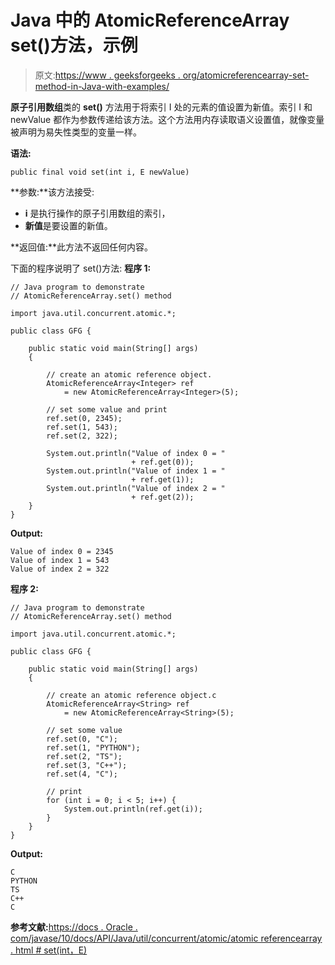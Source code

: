 # Java 中的 AtomicReferenceArray set()方法，示例

> 原文:[https://www . geeksforgeeks . org/atomicreferencearray-set-method-in-Java-with-examples/](https://www.geeksforgeeks.org/atomicreferencearray-set-method-in-java-with-examples/)

**原子引用数组**类的 **set()** 方法用于将索引 I 处的元素的值设置为新值。索引 I 和 newValue 都作为参数传递给该方法。这个方法用内存读取语义设置值，就像变量被声明为易失性类型的变量一样。

**语法:**

```
public final void set(int i, E newValue)

```

**参数:**该方法接受:

*   **i** 是执行操作的原子引用数组的索引，
*   **新值**是要设置的新值。

**返回值:**此方法不返回任何内容。

下面的程序说明了 set()方法:
**程序 1:**

```
// Java program to demonstrate
// AtomicReferenceArray.set() method

import java.util.concurrent.atomic.*;

public class GFG {

    public static void main(String[] args)
    {

        // create an atomic reference object.
        AtomicReferenceArray<Integer> ref
            = new AtomicReferenceArray<Integer>(5);

        // set some value and print
        ref.set(0, 2345);
        ref.set(1, 543);
        ref.set(2, 322);

        System.out.println("Value of index 0 = "
                           + ref.get(0));
        System.out.println("Value of index 1 = "
                           + ref.get(1));
        System.out.println("Value of index 2 = "
                           + ref.get(2));
    }
}
```

**Output:**

```
Value of index 0 = 2345
Value of index 1 = 543
Value of index 2 = 322

```

**程序 2:**

```
// Java program to demonstrate
// AtomicReferenceArray.set() method

import java.util.concurrent.atomic.*;

public class GFG {

    public static void main(String[] args)
    {

        // create an atomic reference object.c
        AtomicReferenceArray<String> ref
            = new AtomicReferenceArray<String>(5);

        // set some value
        ref.set(0, "C");
        ref.set(1, "PYTHON");
        ref.set(2, "TS");
        ref.set(3, "C++");
        ref.set(4, "C");

        // print
        for (int i = 0; i < 5; i++) {
            System.out.println(ref.get(i));
        }
    }
}
```

**Output:**

```
C
PYTHON
TS
C++
C

```

**参考文献:**[https://docs . Oracle . com/javase/10/docs/API/Java/util/concurrent/atomic/atomic referencearray . html # set(int，E)](https://docs.oracle.com/javase/10/docs/api/java/util/concurrent/atomic/AtomicReferenceArray.html#set)